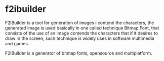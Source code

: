 # f2ibuilder


F2IBuilder is a tool for generation of images i contend the characters, the generated image is used basically in one called technique Bitmap Font, that consists of the use of an image contends the characters that if it desires to draw in the screen, such technique is widely uses in software multimedia and games.

F2IBuilder is a generator of bitmap fonts, opensource and multiplatform.
